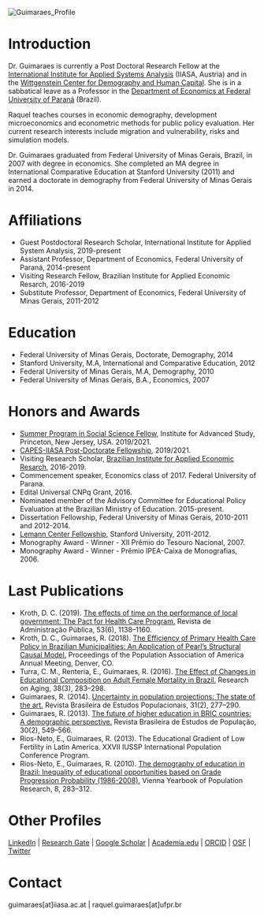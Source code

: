 ![Guimaraes_Profile](https://user-images.githubusercontent.com/10067360/73357936-d2134b80-429d-11ea-9f79-eb58fc4faa12.jpg)

<h1  id="introduction">Introduction</h1>

Dr. Guimaraes is currently a Post Doctoral Research Fellow at the [International Institute for Applied Systems Analysis](https://www.iiasa.ac.at/staff/staff.php?type=auto&visibility=visible&search=true&login=guimaraes) (IIASA, Austria) and in the [Wittgenstein Center for Demography and Human Capital](http://www.wittgensteincentre.org/en/staff/member/guimaraes.htm). She is in a sabbatical leave as a Professor in the [Department of Economics at Federal University of Paraná](http://www.sociaisaplicadas.ufpr.br/portal/depecon/) (Brazil).

Raquel teaches courses in economic demography, development microeconomics and econometric methods for public policy evaluation. Her current research interests include migration and vulnerability, risks and simulation models. 

Dr. Guimaraes graduated from Federal University of Minas Gerais, Brazil, in 2007 with degree in economics. She completed an MA degree in International Comparative Education at Stanford University (2011) and earned a doctorate in demography from Federal University of Minas Gerais in 2014.

<h1  id="affiliations">Affiliations</h1>

- Guest Postdoctoral Research Scholar, International Institute for Applied System Analysis, 2019-present
- Assistant Professor, Department of Economics, Federal University of Paraná, 2014-present
- Visiting Research Fellow, Brazilian Institute for Applied Economic Resarch, 2016-2019
- Substitute Professor, Department of Economics, Federal University of Minas Gerais, 2011-2012

<h1  id="education">Education</h1>

- Federal University of Minas Gerais, Doctorate, Demography, 2014
- Stanford University, M.A, International and Comparative Education, 2012
- Federal University of Minas Gerais, M.A, Demography, 2010
- Federal University of Minas Gerais, B.A., Economics, 2007

<h1  id="honors-awards">Honors and Awards</h1>

- [Summer Program in Social Science Fellow](https://www.sss.ias.edu/spss), Institute for Advanced Study, Princeton, New Jersey, USA. 2019/2021.
- [CAPES-IIASA Post-Doctorate Fellowship](https://www.iiasa.ac.at/web/home/education/postdoctoralProgram/Apply/IIASA-Brazil_Postdoctoral_Fellowship.html), 2019/2021.
- Visiting Research Scholar, [Brazilian Institute for Applied Economic Resarch](http://www.ipea.gov.br/portal/index.php?option=com_content&view=frontpage&Itemid=61), 2016-2019.
- Commencement speaker, Economics class of 2017. Federal University of Parana.
- Edital Universal CNPq Grant, 2016.
- Nominated member of the Advisory Committee for Educational Policy Evaluation at the Brazilian Ministry of Education. 2015-present.
- Dissertation Fellowship, Federal University of Minas Gerais, 2010-2011 and 2012-2014.
- [Lemann Center Fellowship](https://lemanncenter.stanford.edu/people/raquel-guimaraes), Stanford University, 2011-2012.
- Monography Award - Winner - XII Prêmio do Tesouro Nacional, 2007.
- Monography Award - Winner -  Prêmio IPEA-Caixa de Monografias, 2006.

<h1  id="publications">Last Publications</h1>

- Kroth, D. C. (2019). [The effects of time on the performance of local government: The Pact for Health Care Program.](http://dx.doi.org/10.1590/0034-761220180440x) Revista de Administração Pública, 53(6), 1138–1160.
- Kroth, D. C., Guimaraes, R. (2018). [The Efficiency of Primary Health Care Policy in Brazilian Municipalities: An Application of Pearl’s Structural Causal Model.](https://paa.confex.com/paa/2018/meetingapp.cgi/Paper/19280) Proceedings of the Population Association of America Annual Meeting, Denver, CO.
- Turra, C. M., Renteria, E., Guimaraes, R. (2016). [The Effect of Changes in Educational Composition on Adult Female Mortality in Brazil.](https://doi.org/10.1177/0164027515620245) Research on Aging, 38(3), 283–298.
- Guimaraes, R. (2014). [Uncertainty in population projections: The state of the art.](http://dx.doi.org/10.1590/S0102-30982014000200003) Revista Brasileira de Estudos Populacionais, 31(2), 277–290.
- Guimaraes, R. (2013). [The future of higher education in BRIC countries: A demographic perspective.](http://dx.doi.org/10.1590/S0102-30982013000200011) Revista Brasileira de Estudos de População, 30(2), 549–566.
- Rios-Neto, E., Guimaraes, R. (2013). The Educational Gradient of Low Fertility in Latin America. XXVII IUSSP International Population Conference Program.
- Rios-Neto, E., Guimaraes, R. (2010). [The demography of education in Brazil: Inequality of educational opportunities based on Grade Progression Probability (1986-2008).](http://dx.doi.org/10.1553/populationyearbook2010s283) Vienna Yearbook of Population Research, 8, 283–312.

<h1  id="other-profiles">Other Profiles</h1>

[LinkedIn](https://www.linkedin.com/in/raquelrguima/) | 
[Research Gate](https://www.researchgate.net/profile/Raquel_Guimaraes5) | 
[Google Scholar](https://scholar.google.com/citations?user=4vTBbLYAAAAJ) | 
[Academia.edu](https://ufpr.academia.edu/raquelrguima) | 
[ORCID](https://orcid.org/0000-0003-1754-9238) | 
[OSF](osf.io/dzk93) |
[Twitter](https://twitter.com/raquelrguima)

<h1  id="contact">Contact</h1>

guimaraes[at]iiasa.ac.at | 
raquel.guimaraes[at]ufpr.br
